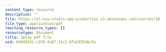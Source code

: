 ```yaml
---
content_type: resource
description: ''
file: https://ol-ocw-studio-app-production.s3.amazonaws.com/courses/18-01sc-single-variable-calculus-fall-2010/04849291c2f92e8731c18fa245546c5a_sRIDVAcoG5A.pdf
file_type: application/pdf
learning_resource_types: []
resourcetype: Document
title: 3play pdf file
uid: 04849291-c2f9-2e87-31c1-8fa245546c5a
---
```


